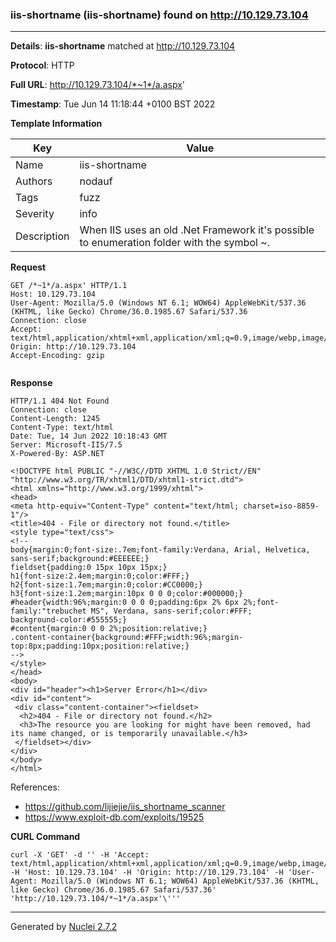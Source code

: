 ### iis-shortname (iis-shortname) found on http://10.129.73.104
---
**Details**: **iis-shortname**  matched at http://10.129.73.104

**Protocol**: HTTP

**Full URL**: http://10.129.73.104/*~1*/a.aspx'

**Timestamp**: Tue Jun 14 11:18:44 +0100 BST 2022

**Template Information**

| Key | Value |
|---|---|
| Name | iis-shortname |
| Authors | nodauf |
| Tags | fuzz |
| Severity | info |
| Description | When IIS uses an old .Net Framework it's possible to enumeration folder with the symbol ~. |

**Request**
```http
GET /*~1*/a.aspx' HTTP/1.1
Host: 10.129.73.104
User-Agent: Mozilla/5.0 (Windows NT 6.1; WOW64) AppleWebKit/537.36 (KHTML, like Gecko) Chrome/36.0.1985.67 Safari/537.36
Connection: close
Accept: text/html,application/xhtml+xml,application/xml;q=0.9,image/webp,image/apng,*/*;q=0.8
Origin: http://10.129.73.104
Accept-Encoding: gzip


```

**Response**
```http
HTTP/1.1 404 Not Found
Connection: close
Content-Length: 1245
Content-Type: text/html
Date: Tue, 14 Jun 2022 10:18:43 GMT
Server: Microsoft-IIS/7.5
X-Powered-By: ASP.NET

<!DOCTYPE html PUBLIC "-//W3C//DTD XHTML 1.0 Strict//EN" "http://www.w3.org/TR/xhtml1/DTD/xhtml1-strict.dtd">
<html xmlns="http://www.w3.org/1999/xhtml">
<head>
<meta http-equiv="Content-Type" content="text/html; charset=iso-8859-1"/>
<title>404 - File or directory not found.</title>
<style type="text/css">
<!--
body{margin:0;font-size:.7em;font-family:Verdana, Arial, Helvetica, sans-serif;background:#EEEEEE;}
fieldset{padding:0 15px 10px 15px;} 
h1{font-size:2.4em;margin:0;color:#FFF;}
h2{font-size:1.7em;margin:0;color:#CC0000;} 
h3{font-size:1.2em;margin:10px 0 0 0;color:#000000;} 
#header{width:96%;margin:0 0 0 0;padding:6px 2% 6px 2%;font-family:"trebuchet MS", Verdana, sans-serif;color:#FFF;
background-color:#555555;}
#content{margin:0 0 0 2%;position:relative;}
.content-container{background:#FFF;width:96%;margin-top:8px;padding:10px;position:relative;}
-->
</style>
</head>
<body>
<div id="header"><h1>Server Error</h1></div>
<div id="content">
 <div class="content-container"><fieldset>
  <h2>404 - File or directory not found.</h2>
  <h3>The resource you are looking for might have been removed, had its name changed, or is temporarily unavailable.</h3>
 </fieldset></div>
</div>
</body>
</html>

```

References: 
- https://github.com/lijiejie/iis_shortname_scanner
- https://www.exploit-db.com/exploits/19525

**CURL Command**
```
curl -X 'GET' -d '' -H 'Accept: text/html,application/xhtml+xml,application/xml;q=0.9,image/webp,image/apng,*/*;q=0.8' -H 'Host: 10.129.73.104' -H 'Origin: http://10.129.73.104' -H 'User-Agent: Mozilla/5.0 (Windows NT 6.1; WOW64) AppleWebKit/537.36 (KHTML, like Gecko) Chrome/36.0.1985.67 Safari/537.36' 'http://10.129.73.104/*~1*/a.aspx'\'''
```
---
Generated by [Nuclei 2.7.2](https://github.com/projectdiscovery/nuclei)